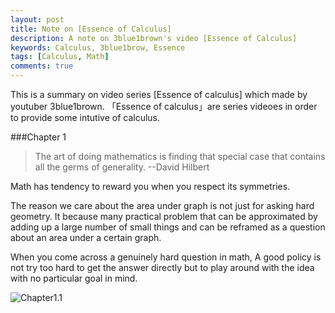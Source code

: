```yaml
---
layout: post
title: Note on [Essence of Calculus]
description: A note on 3blue1brown's video [Essence of Calculus]
keywords: Calculus, 3blue1brow, Essence
tags: [Calculus, Math]
comments: true
---
```


This is a summary on video series [Essence of calculus] which made by youtuber 3blue1brown. 「Essence of calculus」are series videoes in order to provide some intutive of calculus.

###Chapter 1

> The art of doing mathematics is finding that special case that contains all the germs of generality. --David Hilbert

Math has tendency to reward you when you respect its symmetries.

The reason we care about the area under graph is not  just for asking hard geometry. It because many practical problem that can be approximated by adding up a large number of small things and can be reframed as a question about an area under a certain graph.

When you come across a genuinely hard question in math, A good policy is not try too hard to get the answer directly but to play around with the idea with no particular goal in mind.

![Chapter1.1](http://boan2014.github.io/images/Calculus/Chapter1.1.png)
